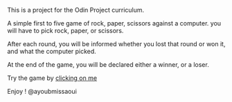 This is a project for the Odin Project curriculum.

A simple first to five game of rock, paper, scissors against a computer. you will have to pick rock, paper, or scissors.

After each round, you will be informed whether you lost that round or won it, and what the computer picked.

At the end of the game, you will be declared either a winner, or a loser.

Try the game by [clicking on me](https://ayoubmissaoui.github.io/Rock-Paper-Scissors/)

Enjoy !
@ayoubmissaoui